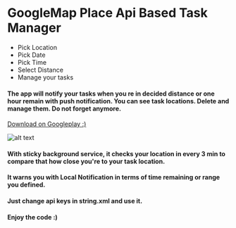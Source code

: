 # GoogleMap Place Api Based Task Manager

* Pick Location
* Pick Date
* Pick Time
* Select Distance
* Manage your tasks


#### The app will notify your tasks when you re in decided distance or one hour remain with push notification. You can see task locations. Delete and manage them. Do not forget anymore.


[Download on Googleplay :)](https://play.google.com/store/apps/details?id=gorev.yerservis.com.gorevgo)


![alt text](https://image.prntscr.com/image/740ZooE3QwycMFJXGIqCZA.png "def")


#### With sticky background service, it checks your location in every 3 min to compare that how close you're to your task location.
#### It warns you with Local Notification in terms of time remaining or range you defined.
#### Just change api keys in string.xml and use it.

#### Enjoy the code :)

